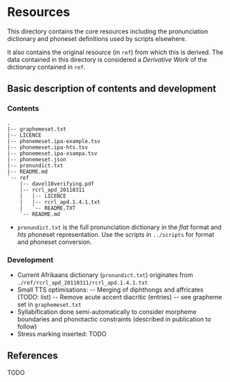 Resources
=========

This directory contains the core resources including the pronunciation dictionary and phoneset definitions used by scripts elsewhere.

It also contains the original resource (in `ref`) from which this is derived. The data contained in this directory is considered a *Derivative Work* of the dictionary contained in `ref`.


Basic description of contents and development
---------------------------------------------

### Contents

```
.
|-- graphemeset.txt
|-- LICENCE
|-- phonemeset.ipa-example.tsv
|-- phonemeset.ipa-hts.tsv
|-- phonemeset.ipa-xsampa.tsv
|-- phonemeset.json
|-- pronundict.txt
|-- README.md
`-- ref
    |-- davel10verifying.pdf
    |-- rcrl_apd_20110311
    |   |-- LICENCE
    |   |-- rcrl_apd.1.4.1.txt
    |   `-- README.TXT
    `-- README.md
```

- `pronundict.txt` is the full pronunciation dictionary in the *flat* format and *hts* phoneset representation. Use the scripts in `../scripts` for format and phoneset conversion.


### Development

- Current Afrikaans dictionary (`pronundict.txt`) originates from `./ref/rcrl_apd_20110311/rcrl_apd.1.4.1.txt`
- Small TTS optimisations:
   -- Merging of diphthongs and affricates (TODO: list)
   -- Remove acute accent diacritic (entries) -- see grapheme set in `graphemeset.txt`
- Syllabification done semi-automatically to consider morpheme boundaries and phonotactic constraints (described in publication to follow)
- Stress marking inserted: TODO

References
----------

TODO
